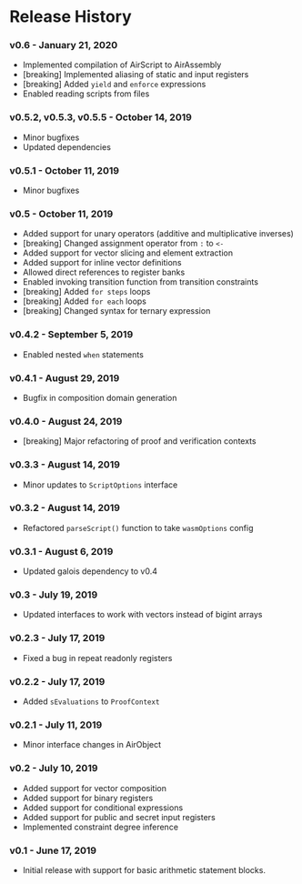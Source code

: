 # Release History

### v0.6 - January 21, 2020

* Implemented compilation of AirScript to AirAssembly
* [breaking] Implemented aliasing of static and input registers
* [breaking] Added `yield` and `enforce` expressions
* Enabled reading scripts from files

### v0.5.2, v0.5.3, v0.5.5 - October 14, 2019

* Minor bugfixes
* Updated dependencies

### v0.5.1 - October 11, 2019

* Minor bugfixes

### v0.5 - October 11, 2019

* Added support for unary operators (additive and multiplicative inverses)
* [breaking] Changed assignment operator from `:` to `<-`
* Added support for vector slicing and element extraction
* Added support for inline vector definitions
* Allowed direct references to register banks
* Enabled invoking transition function from transition constraints
* [breaking] Added `for steps` loops
* [breaking] Added `for each` loops
* [breaking] Changed syntax for ternary expression

### v0.4.2 - September 5, 2019

* Enabled nested `when` statements

### v0.4.1 - August 29, 2019

* Bugfix in composition domain generation

### v0.4.0 - August 24, 2019

* [breaking] Major refactoring of proof and verification contexts

### v0.3.3 - August 14, 2019

* Minor updates to `ScriptOptions` interface

### v0.3.2 - August 14, 2019

* Refactored `parseScript()` function to take `wasmOptions` config

### v0.3.1 - August 6, 2019

* Updated galois dependency to v0.4

### v0.3 - July 19, 2019

* Updated interfaces to work with vectors instead of bigint arrays

### v0.2.3 - July 17, 2019

* Fixed a bug in repeat readonly registers

### v0.2.2 - July 17, 2019

* Added `sEvaluations` to `ProofContext`

### v0.2.1 - July 11, 2019

* Minor interface changes in AirObject

### v0.2 - July 10, 2019

* Added support for vector composition
* Added support for binary registers
* Added support for conditional expressions
* Added support for public and secret input registers
* Implemented constraint degree inference

### v0.1 - June 17, 2019

* Initial release with support for basic arithmetic statement blocks.